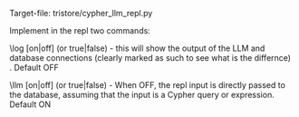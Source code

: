 Target-file: tristore/cypher_llm_repl.py

Implement in the repl two commands:

\log [on|off] (or true|false)  - this will show the output of the LLM and database connections (clearly marked as such to see what is the differnce) . Default OFF

\llm [on|off] (or true|false)  - When OFF, the repl input is directly passed to the database, assuming that the input is a Cypher query or expression. Default ON


